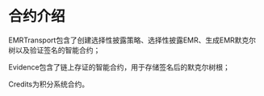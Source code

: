 # 合约介绍


EMRTransport包含了创建选择性披露策略、选择性披露EMR、生成EMR默克尔树以及验证签名的智能合约；

Evidence包含了链上存证的智能合约，用于存储签名后的默克尔树根；

Credits为积分系统合约。
